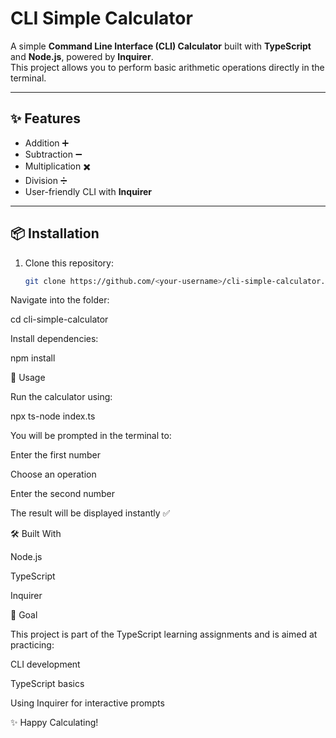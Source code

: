 # CLI Simple Calculator

A simple **Command Line Interface (CLI) Calculator** built with **TypeScript** and **Node.js**, powered by **Inquirer**.  
This project allows you to perform basic arithmetic operations directly in the terminal.

---

## ✨ Features
- Addition ➕  
- Subtraction ➖  
- Multiplication ✖️  
- Division ➗  
- User-friendly CLI with **Inquirer**  

---

## 📦 Installation

1. Clone this repository:
   ```bash
   git clone https://github.com/<your-username>/cli-simple-calculator.git
Navigate into the folder:

cd cli-simple-calculator


Install dependencies:

npm install

🚀 Usage

Run the calculator using:

npx ts-node index.ts


You will be prompted in the terminal to:

Enter the first number

Choose an operation

Enter the second number

The result will be displayed instantly ✅

🛠️ Built With

Node.js

TypeScript

Inquirer

🎯 Goal

This project is part of the TypeScript learning assignments and is aimed at practicing:

CLI development

TypeScript basics

Using Inquirer for interactive prompts

✨ Happy Calculating!
